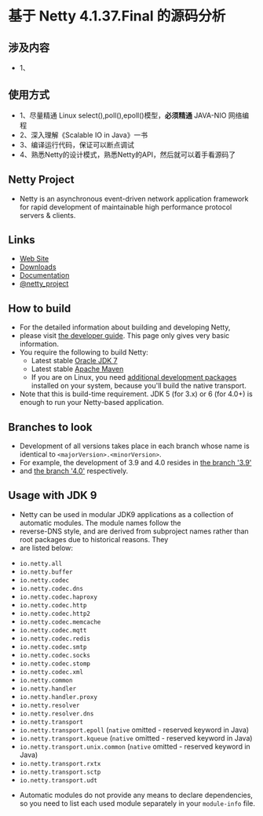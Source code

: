 # 基于 Netty 4.1.37.Final 的源码分析

## 涉及内容
+ 1、
## 使用方式
+ 1、尽量精通 Linux select(),poll(),epoll()模型，**必须精通** JAVA-NIO 网络编程
+ 2、深入理解《Scalable IO in Java》一书
+ 3、编译运行代码，保证可以断点调试
+ 4、熟悉Netty的设计模式，熟悉Netty的API，然后就可以着手看源码了

## Netty Project
+ Netty is an asynchronous event-driven network application framework for rapid development of maintainable high performance protocol servers & clients.
## Links
* [Web Site](http://netty.io/)
* [Downloads](http://netty.io/downloads.html)
* [Documentation](http://netty.io/wiki/)
* [@netty_project](https://twitter.com/netty_project)
## How to build
+ For the detailed information about building and developing Netty, 
+ please visit [the developer guide](http://netty.io/wiki/developer-guide.html).  This page only gives very basic information.
+ You require the following to build Netty:
  * Latest stable [Oracle JDK 7](http://www.oracle.com/technetwork/java/)
  * Latest stable [Apache Maven](http://maven.apache.org/)
  * If you are on Linux, you need [additional development packages](http://netty.io/wiki/native-transports.html) installed on your system, because you'll build the native transport.
+ Note that this is build-time requirement.  JDK 5 (for 3.x) or 6 (for 4.0+) is enough to run your Netty-based application.
## Branches to look
+ Development of all versions takes place in each branch whose name is identical to `<majorVersion>.<minorVersion>`.  
+ For example, the development of 3.9 and 4.0 resides in [the branch '3.9'](https://github.com/netty/netty/tree/3.9) 
+ and [the branch '4.0'](https://github.com/netty/netty/tree/4.0) respectively.
## Usage with JDK 9
+ Netty can be used in modular JDK9 applications as a collection of automatic modules. The module names follow the
+ reverse-DNS style, and are derived from subproject names rather than root packages due to historical reasons. They
+ are listed below:
 * `io.netty.all`
 * `io.netty.buffer`
 * `io.netty.codec`
 * `io.netty.codec.dns`
 * `io.netty.codec.haproxy`
 * `io.netty.codec.http`
 * `io.netty.codec.http2`
 * `io.netty.codec.memcache`
 * `io.netty.codec.mqtt`
 * `io.netty.codec.redis`
 * `io.netty.codec.smtp`
 * `io.netty.codec.socks`
 * `io.netty.codec.stomp`
 * `io.netty.codec.xml`
 * `io.netty.common`
 * `io.netty.handler`
 * `io.netty.handler.proxy`
 * `io.netty.resolver`
 * `io.netty.resolver.dns`
 * `io.netty.transport`
 * `io.netty.transport.epoll` (`native` omitted - reserved keyword in Java)
 * `io.netty.transport.kqueue` (`native` omitted - reserved keyword in Java)
 * `io.netty.transport.unix.common` (`native` omitted - reserved keyword in Java)
 * `io.netty.transport.rxtx`
 * `io.netty.transport.sctp`
 * `io.netty.transport.udt`
+ Automatic modules do not provide any means to declare dependencies, so you need to list each used module separately in your `module-info` file.

